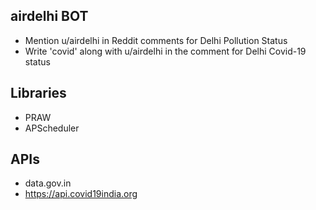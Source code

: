 ## airdelhi BOT
- Mention u/airdelhi in Reddit comments for Delhi Pollution Status
- Write 'covid' along with u/airdelhi in the comment for Delhi Covid-19 status

## Libraries
- PRAW
- APScheduler

## APIs
- data.gov.in
- https://api.covid19india.org



